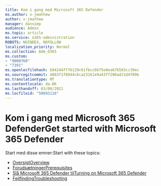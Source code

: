 ```yaml
---
title: Kom i gang med Microsoft 365 Defender
ms.author: v-jmathew
author: v-jmathew
manager: dansimp
audience: Admin
ms.topic: article
ms.service: o365-administration
ROBOTS: NOINDEX, NOFOLLOW
localization_priority: Normal
ms.collection: Adm_O365
ms.custom:
- "9000760"
- "7391"
ms.openlocfilehash: b94244ff76129c61fbcc6675e8ea67b583cc39ec
ms.sourcegitcommit: 4883f1f89d4c6ca23161e9a43ff206ad21d4f09b
ms.translationtype: MT
ms.contentlocale: da-DK
ms.lasthandoff: 03/08/2021
ms.locfileid: "50693116"
---
```

# <a name="get-started-with-microsoft-365-defender"></a><span data-ttu-id="475d2-102">Kom i gang med Microsoft 365 Defender</span><span class="sxs-lookup"><span data-stu-id="475d2-102">Get started with Microsoft 365 Defender</span></span>

<span data-ttu-id="475d2-103">Start med disse emner:</span><span class="sxs-lookup"><span data-stu-id="475d2-103">Start with these topics:</span></span>

- [<span data-ttu-id="475d2-104">Oversigt</span><span class="sxs-lookup"><span data-stu-id="475d2-104">Overview</span></span>](https://docs.microsoft.com/microsoft-365/security/mtp/microsoft-threat-protection)
- [<span data-ttu-id="475d2-105">Forudsætninger</span><span class="sxs-lookup"><span data-stu-id="475d2-105">Prerequisites</span></span>](https://docs.microsoft.com/microsoft-365/security/mtp/prerequisites)
- [<span data-ttu-id="475d2-106">Slå Microsoft 365 Defender til</span><span class="sxs-lookup"><span data-stu-id="475d2-106">Turning on Microsoft 365 Defender</span></span>](https://docs.microsoft.com/microsoft-365/security/mtp/mtp-enable)
- [<span data-ttu-id="475d2-107">Fejlfinding</span><span class="sxs-lookup"><span data-stu-id="475d2-107">Troubleshooting</span></span>](https://docs.microsoft.com/microsoft-365/security/mtp/troubleshoot)
